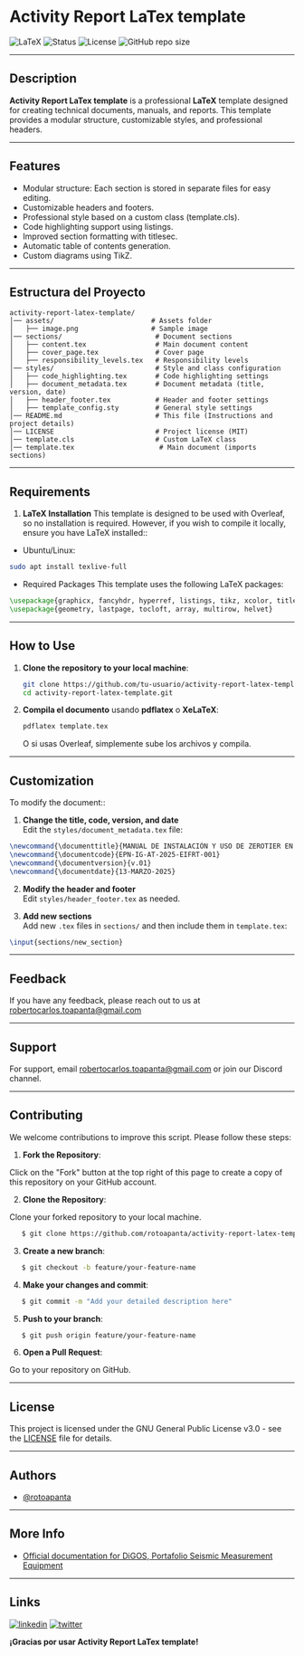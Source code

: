# Activity Report LaTex template

![LaTeX](https://img.shields.io/badge/LaTeX-Professional-blue?logo=latex)
![Status](https://img.shields.io/badge/Status-Active-brightgreen)
![License](https://img.shields.io/github/license/rotoapanta/activity-report-latex-template)
![GitHub repo size](https://img.shields.io/github/repo-size/rotoapanta/activity-report-latex-template)

---
## Description

**Activity Report LaTex template** is a professional **LaTeX** template designed for creating technical documents, manuals, and reports. This template provides a modular structure, customizable styles, and professional headers.

---
## **Features**

- Modular structure: Each section is stored in separate files for easy editing.
- Customizable headers and footers.
- Professional style based on a custom class (template.cls).
- Code highlighting support using listings.
- Improved section formatting with titlesec.
- Automatic table of contents generation.
- Custom diagrams using TikZ. 

---
## **Estructura del Proyecto**

```
activity-report-latex-template/
│── assets/                        # Assets folder
│   ├── image.png                  # Sample image
│── sections/                       # Document sections
│   ├── content.tex                 # Main document content
│   ├── cover_page.tex              # Cover page
│   ├── responsibility_levels.tex   # Responsibility levels
│── styles/                         # Style and class configuration
│   ├── code_highlighting.tex       # Code highlighting settings
│   ├── document_metadata.tex       # Document metadata (title, version, date)
│   ├── header_footer.tex           # Header and footer settings
│   ├── template_config.sty         # General style settings
│── README.md                       # This file (Instructions and project details)
│── LICENSE                         # Project license (MIT)
│── template.cls                    # Custom LaTeX class
│── template.tex                     # Main document (imports sections)
```

---
## **Requirements**

1. **LaTeX Installation**
This template is designed to be used with Overleaf, so no installation is required. However, if you wish to compile it locally, ensure you have LaTeX installed::

- Ubuntu/Linux:

```bash
sudo apt install texlive-full
```

- Required Packages
This template uses the following LaTeX packages:

```tex
\usepackage{graphicx, fancyhdr, hyperref, listings, tikz, xcolor, titlesec}
\usepackage{geometry, lastpage, tocloft, array, multirow, helvet}
```

---
## **How to Use**

1. **Clone the repository to your local machine**:

   ```bash
   git clone https://github.com/tu-usuario/activity-report-latex-template.git
   cd activity-report-latex-template.git
   ```
   
2. **Compila el documento** usando **pdflatex** o **XeLaTeX**:

   ```bash
   pdflatex template.tex
   ```

   O si usas Overleaf, simplemente sube los archivos y compila.

---
## **Customization**

To modify the document::

1. **Change the title, code, version, and date**  
Edit the `styles/document_metadata.tex` file:

```tex
\newcommand{\documenttitle}{MANUAL DE INSTALACIÓN Y USO DE ZEROTIER EN RASPBERRY PI}
\newcommand{\documentcode}{EPN-IG-AT-2025-EIFRT-001}
\newcommand{\documentversion}{v.01}
\newcommand{\documentdate}{13-MARZO-2025}
```

2. **Modify the header and footer**  
Edit `styles/header_footer.tex` as needed.

3. **Add new sections**  
Add new `.tex` files in `sections/` and then include them in `template.tex`:

```tex
\input{sections/new_section}
```

---
## Feedback

If you have any feedback, please reach out to us at robertocarlos.toapanta@gmail.com

---
## Support

For support, email robertocarlos.toapanta@gmail.com or join our Discord channel.

---
## Contributing

We welcome contributions to improve this script. Please follow these steps:

1. **Fork the Repository**: 

Click on the "Fork" button at the top right of this page to create a copy of this repository on your GitHub account.

2. **Clone the Repository**: 

Clone your forked repository to your local machine.

```bash
   $ git clone https://github.com/rotoapanta/activity-report-latex-template.git
```

3. **Create a new branch**:

```bash
   $ git checkout -b feature/your-feature-name
```

4. **Make your changes and commit**:

```bash
   $ git commit -m "Add your detailed description here"
```

5. **Push to your branch**:

```bash
   $ git push origin feature/your-feature-name
```

6. **Open a Pull Request**:

Go to your repository on GitHub.

---
## License

This project is licensed under the GNU General Public License v3.0 - see the [LICENSE](LICENSE) file for details.

---
## Authors

- [@rotoapanta](https://github.com/rotoapanta)

---
## More Info

* [Official documentation for DiGOS, Portafolio Seismic Measurement Equipment](https://digos.eu/seismology/)

---
## Links

[![linkedin](https://img.shields.io/badge/linkedin-0A66C2?style=for-the-badge&logo=linkedin&logoColor=white)](https://www.linkedin.com/in/roberto-carlos-toapanta-g/)
[![twitter](https://img.shields.io/badge/twitter-1DA1F2?style=for-the-badge&logo=twitter&logoColor=white)](https://twitter.com/rotoapanta)

**¡Gracias por usar Activity Report LaTex template!** 

